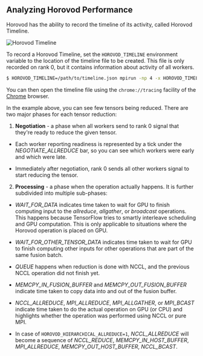 ## Analyzing Horovod Performance

Horovod has the ability to record the timeline of its activity, called Horovod Timeline.

![Horovod Timeline](https://user-images.githubusercontent.com/16640218/29735271-9e148da0-89ac-11e7-9ae0-11d7a099ac89.png)

To record a Horovod Timeline, set the `HOROVOD_TIMELINE` environment variable to the location of the timeline
file to be created.  This file is only recorded on rank 0, but it contains information about activity of all workers.

```bash
$ HOROVOD_TIMELINE=/path/to/timeline.json mpirun -np 4 -x HOROVOD_TIMELINE python train.py
```

You can then open the timeline file using the `chrome://tracing` facility of the [Chrome](https://www.google.com/chrome/browser/) browser.

In the example above, you can see few tensors being reduced. There are two major phases for each tensor reduction:

1. **Negotiation** - a phase when all workers send to rank 0 signal that they're ready to reduce the given tensor.

* Each worker reporting readiness is represented by a tick under the *NEGOTIATE_ALLREDUCE* bar, so you can see which
workers were early and which were late.

* Immediately after negotiation, rank 0 sends all other workers signal to start reducing the tensor. 

2. **Processing** - a phase when the operation actually happens. It is further subdivided into multiple sub-phases:

* *WAIT_FOR_DATA* indicates time taken to wait for GPU to finish computing input to the *allreduce*, *allgather*, or 
 *broadcast* operations. This happens because TensorFlow tries to smartly interleave scheduling and GPU computation.
 This is only applicable to situations where the Horovod operation is placed on GPU.

* *WAIT_FOR_OTHER_TENSOR_DATA* indicates time taken to wait for GPU to finish computing other inputs for other operations
 that are part of the same fusion batch.

* *QUEUE* happens when reduction is done with NCCL, and the previous NCCL operation did not finish yet.

* *MEMCPY_IN_FUSION_BUFFER* and *MEMCPY_OUT_FUSION_BUFFER* indicate time taken to copy data into and out of the fusion 
 buffer.

* *NCCL_ALLREDUCE*, *MPI_ALLREDUCE*, *MPI_ALLGATHER*, or *MPI_BCAST* indicate time taken to do the actual operation on GPU 
 (or CPU) and highlights whether the operation was performed using NCCL or pure MPI.

* In case of `HOROVOD_HIERARCHICAL_ALLREDUCE=1`, *NCCL_ALLREDUCE* will become a sequence of *NCCL_REDUCE*,
 *MEMCPY_IN_HOST_BUFFER*, *MPI_ALLREDUCE*, *MEMCPY_OUT_HOST_BUFFER*, *NCCL_BCAST*.
